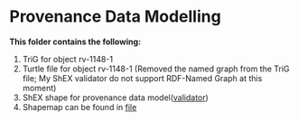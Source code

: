 # Provenance Data Modelling 

**This folder contains the following:**
<ol>
    <li> TriG for object rv-1148-1
    <li> Turtle file for object rv-1148-1 (Removed the named graph from the TriG file; My ShEX validator do not support RDF-Named Graph at this moment)
    <li> ShEX shape for provenance data model(<a href="validator.shex">validator<a>)
    <li> Shapemap can be found in <a href="shapemap.txt">file<a>
</ol>



